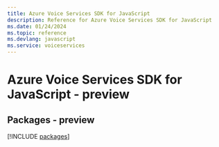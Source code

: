 ```yaml
---
title: Azure Voice Services SDK for JavaScript
description: Reference for Azure Voice Services SDK for JavaScript
ms.date: 01/24/2024
ms.topic: reference
ms.devlang: javascript
ms.service: voiceservices
---
```

# Azure Voice Services SDK for JavaScript - preview
## Packages - preview
[!INCLUDE [packages](voice-services-index.md)]